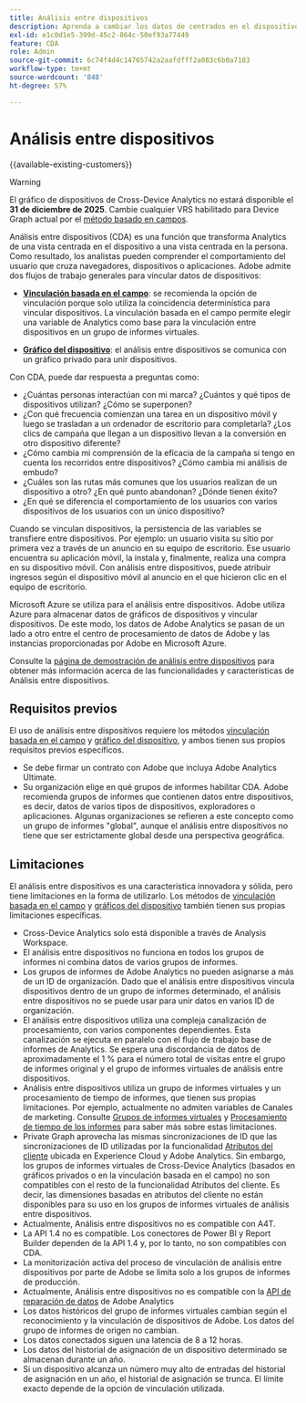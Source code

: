 ```yaml
---
title: Análisis entre dispositivos
description: Aprenda a cambiar los datos de centrados en el dispositivo a centrados en la persona mediante la vinculación de los datos del dispositivo.
exl-id: e1c0d1e5-399d-45c2-864c-50ef93a77449
feature: CDA
role: Admin
source-git-commit: 6c74f4d4c14765742a2aafdfff2a083c6b0a7183
workflow-type: tm+mt
source-wordcount: '848'
ht-degree: 57%

---
```


# Análisis entre dispositivos

{{available-existing-customers}}

>[!WARNING]
>
>El gráfico de dispositivos de Cross-Device Analytics no estará disponible el **31 de diciembre de 2025**. Cambie cualquier VRS habilitado para Device Graph actual por el [método basado en campos](/help/components/cda/field-based-stitching.md).
>


Análisis entre dispositivos (CDA) es una función que transforma Analytics de una vista centrada en el dispositivo a una vista centrada en la persona. Como resultado, los analistas pueden comprender el comportamiento del usuario que cruza navegadores, dispositivos o aplicaciones. Adobe admite dos flujos de trabajo generales para vincular datos de dispositivos:

* [**Vinculación basada en el campo**](field-based-stitching.md): se recomienda la opción de vinculación porque solo utiliza la coincidencia determinística para vincular dispositivos.
La vinculación basada en el campo permite elegir una variable de Analytics como base para la vinculación entre dispositivos en un grupo de informes virtuales.

* [**Gráfico del dispositivo**](device-graph.md): el análisis entre dispositivos se comunica con un gráfico privado para unir dispositivos.

Con CDA, puede dar respuesta a preguntas como:

* ¿Cuántas personas interactúan con mi marca? ¿Cuántos y qué tipos de dispositivos utilizan? ¿Cómo se superponen?
* ¿Con qué frecuencia comienzan una tarea en un dispositivo móvil y luego se trasladan a un ordenador de escritorio para completarla? ¿Los clics de campaña que llegan a un dispositivo llevan a la conversión en otro dispositivo diferente?
* ¿Cómo cambia mi comprensión de la eficacia de la campaña si tengo en cuenta los recorridos entre dispositivos? ¿Cómo cambia mi análisis de embudo?
* ¿Cuáles son las rutas más comunes que los usuarios realizan de un dispositivo a otro? ¿En qué punto abandonan? ¿Dónde tienen éxito?
* ¿En qué se diferencia el comportamiento de los usuarios con varios dispositivos de los usuarios con un único dispositivo?

Cuando se vinculan dispositivos, la persistencia de las variables se transfiere entre dispositivos. Por ejemplo: un usuario visita su sitio por primera vez a través de un anuncio en su equipo de escritorio. Ese usuario encuentra su aplicación móvil, la instala y, finalmente, realiza una compra en su dispositivo móvil. Con análisis entre dispositivos, puede atribuir ingresos según el dispositivo móvil al anuncio en el que hicieron clic en el equipo de escritorio.

Microsoft Azure se utiliza para el análisis entre dispositivos. Adobe utiliza Azure para almacenar datos de gráficos de dispositivos y vincular dispositivos. De este modo, los datos de Adobe Analytics se pasan de un lado a otro entre el centro de procesamiento de datos de Adobe y las instancias proporcionadas por Adobe en Microsoft Azure.

Consulte la [página de demostración de análisis entre dispositivos](https://express.adobe.com/page/8ZpjsX6Lp5XTM/) para obtener más información acerca de las funcionalidades y características de Análisis entre dispositivos.

## Requisitos previos

El uso de análisis entre dispositivos requiere los métodos [vinculación basada en el campo](field-based-stitching.md) y [gráfico del dispositivo](device-graph.md), y ambos tienen sus propios requisitos previos específicos.

* Se debe firmar un contrato con Adobe que incluya Adobe Analytics Ultimate.
* Su organización elige en qué grupos de informes habilitar CDA. Adobe recomienda grupos de informes que contienen datos entre dispositivos, es decir, datos de varios tipos de dispositivos, exploradores o aplicaciones. Algunas organizaciones se refieren a este concepto como un grupo de informes &quot;global&quot;, aunque el análisis entre dispositivos no tiene que ser estrictamente global desde una perspectiva geográfica.

## Limitaciones

El análisis entre dispositivos es una característica innovadora y sólida, pero tiene limitaciones en la forma de utilizarlo. Los métodos de [vinculación basada en el campo](field-based-stitching.md) y [gráficos del dispositivo](device-graph.md) también tienen sus propias limitaciones específicas.

* Cross-Device Analytics solo está disponible a través de Analysis Workspace.
* El análisis entre dispositivos no funciona en todos los grupos de informes ni combina datos de varios grupos de informes.
* Los grupos de informes de Adobe Analytics no pueden asignarse a más de un ID de organización. Dado que el análisis entre dispositivos vincula dispositivos dentro de un grupo de informes determinado, el análisis entre dispositivos no se puede usar para unir datos en varios ID de organización.
* El análisis entre dispositivos utiliza una compleja canalización de procesamiento, con varios componentes dependientes. Esta canalización se ejecuta en paralelo con el flujo de trabajo base de informes de Analytics. Se espera una discordancia de datos de aproximadamente el 1 % para el número total de visitas entre el grupo de informes original y el grupo de informes virtuales de análisis entre dispositivos.
* Análisis entre dispositivos utiliza un grupo de informes virtuales y un procesamiento de tiempo de informes, que tienen sus propias limitaciones. Por ejemplo, actualmente no admiten variables de Canales de marketing. Consulte [Grupos de informes virtuales](/help/components/vrs/vrs-about.md) y [Procesamiento de tiempo de los informes](/help/components/vrs/vrs-report-time-processing.md) para saber más sobre estas limitaciones.
* Private Graph aprovecha las mismas sincronizaciones de ID que las sincronizaciones de ID utilizadas por la funcionalidad [Atributos del cliente](https://experienceleague.adobe.com/es/docs/core-services/interface/services/customer-attributes/attributes) ubicada en Experience Cloud y Adobe Analytics. Sin embargo, los grupos de informes virtuales de Cross-Device Analytics (basados en gráficos privados o en la vinculación basada en el campo) no son compatibles con el resto de la funcionalidad Atributos del cliente. Es decir, las dimensiones basadas en atributos del cliente no están disponibles para su uso en los grupos de informes virtuales de análisis entre dispositivos.
* Actualmente, Análisis entre dispositivos no es compatible con A4T.
* La API 1.4 no es compatible. Los conectores de Power BI y Report Builder dependen de la API 1.4 y, por lo tanto, no son compatibles con CDA.
* La monitorización activa del proceso de vinculación de análisis entre dispositivos por parte de Adobe se limita solo a los grupos de informes de producción.
* Actualmente, Análisis entre dispositivos no es compatible con la [API de reparación de datos](https://developer.adobe.com/analytics-apis/docs/2.0/) de Adobe Analytics
* Los datos históricos del grupo de informes virtuales cambian según el reconocimiento y la vinculación de dispositivos de Adobe. Los datos del grupo de informes de origen no cambian.
* Los datos conectados siguen una latencia de 8 a 12 horas.
* Los datos del historial de asignación de un dispositivo determinado se almacenan durante un año.
* Si un dispositivo alcanza un número muy alto de entradas del historial de asignación en un año, el historial de asignación se trunca. El límite exacto depende de la opción de vinculación utilizada.
